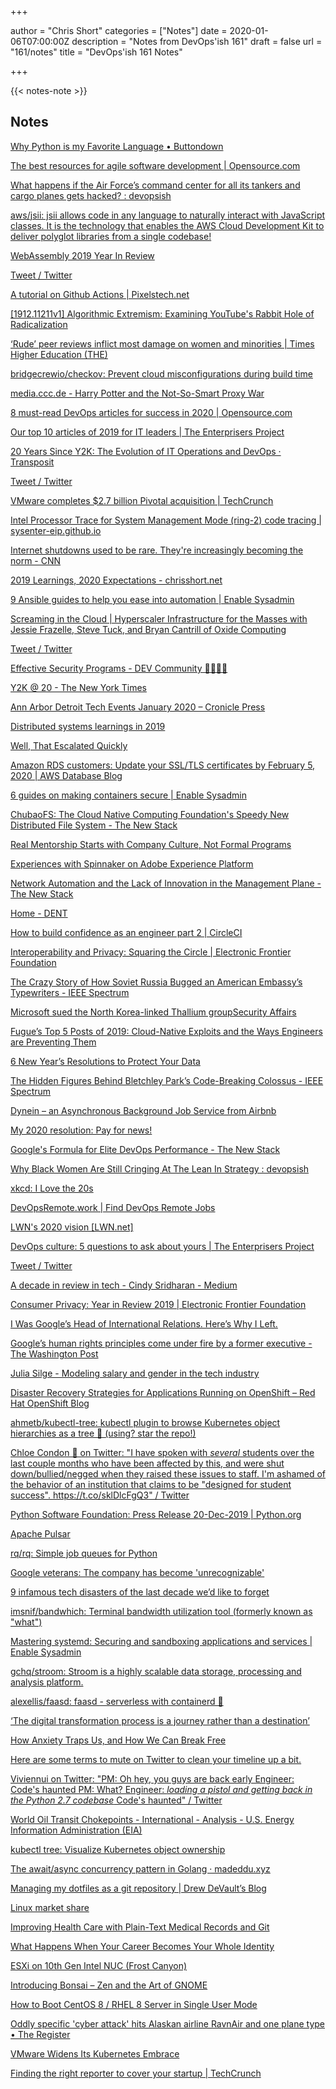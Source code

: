 +++

author = "Chris Short"
categories = ["Notes"]
date = 2020-01-06T07:00:00Z
description = "Notes from DevOps'ish 161"
draft = false
url = "161/notes"
title = "DevOps'ish 161 Notes"

+++

{{< notes-note >}}

## Notes

[Why Python is my Favorite Language • Buttondown](https://buttondown.email/hillelwayne/archive/why-python-is-my-favorite-language/)

[The best resources for agile software development | Opensource.com](https://opensource.com/article/19/12/agile-resources)

[What happens if the Air Force’s command center for all its tankers and cargo planes gets hacked? : devopsish](https://www.reddit.com/r/devopsish/comments/eh5kcg/what_happens_if_the_air_forces_command_center_for/)

[aws/jsii: jsii allows code in any language to naturally interact with JavaScript classes. It is the technology that enables the AWS Cloud Development Kit to deliver polyglot libraries from a single codebase!](https://github.com/aws/jsii)

[WebAssembly 2019 Year In Review](https://blog.scottlogic.com/2019/12/24/webassembly-2019.html)

[Tweet / Twitter](https://mobile.twitter.com/EmmaBostian/status/1211260645020196864)

[A tutorial on Github Actions | Pixelstech.net](https://www.pixelstech.net/article/1577096152-A-tutorial-on-Github-Actions)

[[1912.11211v1] Algorithmic Extremism: Examining YouTube's Rabbit Hole of Radicalization](https://arxiv.org/abs/1912.11211v1)

[‘Rude’ peer reviews inflict most damage on women and minorities | Times Higher Education (THE)](https://www.timeshighereducation.com/news/rude-peer-reviews-inflict-most-damage-women-and-minorities)

[bridgecrewio/checkov: Prevent cloud misconfigurations during build time](https://github.com/bridgecrewio/checkov)

[media.ccc.de - Harry Potter and the Not-So-Smart Proxy War](https://media.ccc.de/v/36c3-10642-harry_potter_and_the_not-so-smart_proxy_war)

[8 must-read DevOps articles for success in 2020 | Opensource.com](https://opensource.com/article/19/12/devops-resources)

[Our top 10 articles of 2019 for IT leaders | The Enterprisers Project](https://enterprisersproject.com/article/2019/12/our-top-10-articles-2019-it-leaders)

[20 Years Since Y2K: The Evolution of IT Operations and DevOps · Transposit](https://www.transposit.com/blog/2019.12.30-20-years-since-y2k-evolution-of-it-operations-and-devops/)

[Tweet / Twitter](https://mobile.twitter.com/mikegcoleman/status/1211999070350299138)

[VMware completes $2.7 billion Pivotal acquisition | TechCrunch](https://techcrunch.com/2019/12/30/vmware-completes-2-7-billion-pivotal-acquisition/)

[Intel Processor Trace for System Management Mode (ring-2) code tracing | sysenter-eip.github.io](https://sysenter-eip.github.io/intel_pt_smm.html)

[Internet shutdowns used to be rare. They're increasingly becoming the norm - CNN](https://www.cnn.com/2019/12/21/asia/internet-shutdowns-china-india-censorship-intl-hnk/index.html)

[2019 Learnings, 2020 Expectations - chrisshort.net](https://chrisshort.net/2019-learnings-2020-expectations/)

[9 Ansible guides to help you ease into automation | Enable Sysadmin](https://www.redhat.com/sysadmin/ansible-guides)

[Screaming in the Cloud | Hyperscaler Infrastructure for the Masses with Jessie Frazelle, Steve Tuck, and Bryan Cantrill of Oxide Computing](https://share.transistor.fm/s/f527fc61)

[Tweet / Twitter](https://mobile.twitter.com/DalaiLama/status/1212323848177115137)

[Effective Security Programs - DEV Community 👩‍💻👨‍💻](https://dev.to/petermbenjamin/effective-security-programs-2aea)

[Y2K @ 20 - The New York Times](https://www.nytimes.com/interactive/2019/12/23/style/y2k-bug-millennials.html)

[Ann Arbor Detroit Tech Events January 2020 – Cronicle Press](https://cronicle.press/2019/12/29/ann-arbor-detroit-tech-events-january-2020/)

[Distributed systems learnings in 2019](https://blog.pragmaticengineer.com/distributed-systems-learnings-in-2019/)

[Well, That Escalated Quickly](https://know.bishopfox.com/research/privilege-escalation-in-aws)

[Amazon RDS customers: Update your SSL/TLS certificates by February 5, 2020 | AWS Database Blog](https://aws.amazon.com/blogs/database/amazon-rds-customers-update-your-ssl-tls-certificates-by-february-5-2020/)

[6 guides on making containers secure | Enable Sysadmin](https://www.redhat.com/sysadmin/making-containers-secure)

[ChubaoFS: The Cloud Native Computing Foundation's Speedy New Distributed File System - The New Stack](https://thenewstack.io/chubaofs-the-cloud-native-computing-foundations-speedy-new-distributed-file-system/)

[Real Mentorship Starts with Company Culture, Not Formal Programs](https://hbr.org/2019/12/real-mentorship-starts-with-company-culture-not-formal-programs)

[Experiences with Spinnaker on Adobe Experience Platform](https://medium.com/adobetech/experiences-with-spinnaker-on-adobe-experience-platform-bae6cf351f34)

[Network Automation and the Lack of Innovation in the Management Plane - The New Stack](https://thenewstack.io/network-automation-and-the-lack-of-innovation-in-the-management-plane/)

[Home - DENT](https://dent.dev/)

[How to build confidence as an engineer part 2 | CircleCI](https://circleci.com/blog/how-to-build-confidence-as-an-engineer-an-interview-with-michael-stahnke-circleci-vp-of-platform/)

[Interoperability and Privacy: Squaring the Circle | Electronic Frontier Foundation](https://www.eff.org/deeplinks/2019/08/interoperability-and-privacy-squaring-circle)

[The Crazy Story of How Soviet Russia Bugged an American Embassy’s Typewriters - IEEE Spectrum](https://spectrum.ieee.org/tech-history/silicon-revolution/the-crazy-story-of-how-soviet-russia-bugged-an-american-embassys-typewriters)

[Microsoft sued the North Korea-linked Thallium groupSecurity Affairs](https://securityaffairs.co/wordpress/95786/apt/microsoft-sued-north-korea-thallium.html)

[Fugue’s Top 5 Posts of 2019: Cloud-Native Exploits and the Ways Engineers are Preventing Them](https://www.fugue.co/blog/fugues-top-5-posts-of-2019-cloud-native-exploits-and-the-ways-engineers-are-preventing-them)

[6 New Year’s Resolutions to Protect Your Data](https://www.backblaze.com/blog/6-new-years-resolutions-to-protect-your-data/)

[The Hidden Figures Behind Bletchley Park’s Code-Breaking Colossus - IEEE Spectrum](https://spectrum.ieee.org/tech-history/dawn-of-electronics/the-hidden-figures-behind-bletchley-parks-codebreaking-colossus)

[Dynein – an Asynchronous Background Job Service from Airbnb](https://www.infoq.com/news/2019/12/dynein-job-queue-airbnb/)

[My 2020 resolution: Pay for news!](https://www.keithrozario.com/2020/01/2020-resolution-pay-for-news.html)

[Google's Formula for Elite DevOps Performance - The New Stack](https://thenewstack.io/googles-formula-for-elite-devops-performance/)

[Why Black Women Are Still Cringing At The Lean In Strategy : devopsish](https://www.reddit.com/r/devopsish/comments/ejhox5/why_black_women_are_still_cringing_at_the_lean_in/)

[xkcd: I Love the 20s](https://xkcd.com/2249/)

[DevOpsRemote.work | Find DevOps Remote Jobs](https://devopsremote.work/)

[LWN's 2020 vision [LWN.net]](https://lwn.net/SubscriberLink/808260/088965813f112c97/)

[DevOps culture: 5 questions to ask about yours | The Enterprisers Project](https://enterprisersproject.com/article/2020/1/devops-culture-5-questions)

[Tweet / Twitter](https://mobile.twitter.com/carlbildt/status/1212432078547177472)

[A decade in review in tech - Cindy Sridharan - Medium](https://medium.com/@copyconstruct/a-decade-in-review-in-tech-1cde76c9b43c)

[Consumer Privacy: Year in Review 2019 | Electronic Frontier Foundation](https://www.eff.org/deeplinks/2019/12/consumer-privacy-year-review-2019)

[I Was Google’s Head of International Relations. Here’s Why I Left.](https://medium.com/@rossformaine/i-was-googles-head-of-international-relations-here-s-why-i-left-49313d23065)

[Google’s human rights principles come under fire by a former executive - The Washington Post](https://www.washingtonpost.com/technology/2020/01/02/top-google-exec-pushed-company-commit-human-rights-then-google-pushed-him-out-he-says/)

[Julia Silge - Modeling salary and gender in the tech industry](https://juliasilge.com/blog/salary-gender/)

[Disaster Recovery Strategies for Applications Running on OpenShift – Red Hat OpenShift Blog](https://blog.openshift.com/disaster-recovery-strategies-for-applications-running-on-openshift/)

[ahmetb/kubectl-tree: kubectl plugin to browse Kubernetes object hierarchies as a tree 🎄 (using? star the repo!)](https://github.com/ahmetb/kubectl-tree)

[Chloe Condon 🎀 on Twitter: "I have spoken with *several* students over the last couple months who have been affected by this, and were shut down/bullied/negged when they raised these issues to staff. I'm ashamed of the behavior of an institution that claims to be "designed for student success". https://t.co/sklDlcFgQ3" / Twitter](https://mobile.twitter.com/ChloeCondon/status/1212613963696885760)

[Python Software Foundation: Press Release 20-Dec-2019 | Python.org](https://www.python.org/psf/press-release/pr20191220/)

[Apache Pulsar](https://pulsar.apache.org/)

[rq/rq: Simple job queues for Python](https://github.com/rq/rq)

[Google veterans: The company has become 'unrecognizable'](https://www.cnbc.com/2019/12/31/google-veterans-the-company-has-become-unrecognizable.html)

[9 infamous tech disasters of the last decade we’d like to forget](https://www.siliconrepublic.com/companies/worst-tech-disasters-2010s)

[imsnif/bandwhich: Terminal bandwidth utilization tool (formerly known as "what")](https://github.com/imsnif/bandwhich)

[Mastering systemd: Securing and sandboxing applications and services | Enable Sysadmin](https://www.redhat.com/sysadmin/mastering-systemd)

[gchq/stroom: Stroom is a highly scalable data storage, processing and analysis platform.](https://github.com/gchq/stroom)

[alexellis/faasd: faasd - serverless with containerd 🐳](https://github.com/alexellis/faasd)

[‘The digital transformation process is a journey rather than a destination’](https://www.siliconrepublic.com/companies/ensono-barney-taylor-digital-transformation)

[How Anxiety Traps Us, and How We Can Break Free](https://hbr.org/2020/01/how-anxiety-traps-us-and-how-we-can-break-free)

[Here are some terms to mute on Twitter to clean your timeline up a bit.](https://gist.github.com/IanColdwater/88b3341a7c4c0cf71c73ac56f9bd36ec)

[Viviennui on Twitter: "PM: Oh hey, you guys are back early Engineer: Code's haunted PM: What? Engineer: *loading a pistol and getting back in the Python 2.7 codebase* Code's haunted" / Twitter](https://mobile.twitter.com/viv_yells/status/1212827309968805888)

[World Oil Transit Chokepoints - International - Analysis - U.S. Energy Information Administration (EIA)](https://www.eia.gov/beta/international/regions-topics.php?RegionTopicID=WOTC)

[kubectl tree: Visualize Kubernetes object ownership](https://ahmet.im/blog/kubectl-tree/)

[The await/async concurrency pattern in Golang · madeddu.xyz](https://madeddu.xyz/posts/go-async-await/)

[Managing my dotfiles as a git repository | Drew DeVault’s Blog](https://drewdevault.com/2019/12/30/dotfiles.html)

[Linux market share](https://netmarketshare.com/linux-market-share?options=%7B%22filter%22%3A%7B%22%24and%22%3A%5B%7B%22deviceType%22%3A%7B%22%24in%22%3A%5B%22Desktop%2Flaptop%22%5D%7D%7D%5D%7D%2C%22dateLabel%22%3A%22Trend%22%2C%22attributes%22%3A%22share%22%2C%22group%22%3A%22platform%22%2C%22sort%22%3A%7B%22share%22%3A-1%7D%2C%22plotKeys%22%3A%5B%7B%22platform%22%3A%22Linux%22%7D%5D%2C%22id%22%3A%22linux%22%2C%22dateInterval%22%3A%22Monthly%22%2C%22dateStart%22%3A%222019-01%22%2C%22dateEnd%22%3A%222019-12%22%2C%22segments%22%3A%22-1000%22%7D)

[Improving Health Care with Plain-Text Medical Records and Git](https://www.gizra.com/content/plain-text-medical-records/)

[What Happens When Your Career Becomes Your Whole Identity](https://hbr.org/2019/12/what-happens-when-your-career-becomes-your-whole-identity)

[ESXi on 10th Gen Intel NUC (Frost Canyon)](https://www.virtuallyghetto.com/2020/01/esxi-on-10th-gen-intel-nuc-frost-canyon.html)

[Introducing Bonsai – Zen and the Art of GNOME](https://blogs.gnome.org/chergert/2020/01/01/introducing-bonsai/)

[How to Boot CentOS 8 / RHEL 8 Server in Single User Mode](https://www.linuxtechi.com/boot-centos-8-rhel-8-single-user-mode/)

[Oddly specific 'cyber attack' hits Alaskan airline RavnAir and one plane type • The Register](https://www.theregister.co.uk/2020/01/02/ravnair_ransomware_dhc_dash_8/)

[VMware Widens Its Kubernetes Embrace](https://www.datanami.com/2020/01/02/vmware-widens-its-kubernetes-embrace/)

[Finding the right reporter to cover your startup | TechCrunch](https://techcrunch.com/2020/01/03/startup-pr-choose-reporter/)
